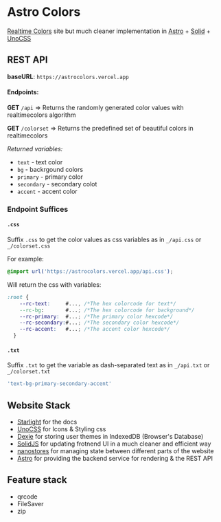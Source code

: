 # Astro Colors

[Realtime Colors](https://realtimecolors.com) site but much cleaner implementation in [Astro](https://astro.build) + [Solid](https://solidjs.com) + [UnoCSS](https://unocss.dev)

## REST API

**baseURL**: `https://astrocolors.vercel.app`

#### Endpoints:

**GET** `/api` => Returns the randomly generated color values with realtimecolors algorithm

**GET** `/colorset` => Returns the predefined set of beautiful colors in realtimecolors

_Returned variables:_

- `text` - text color
- `bg` - backrgound colors
- `primary` - primary color
- `secondary` - secondary colot
- `accent` - accent color

### Endpoint Suffices

#### `.css`

Suffix `.css` to get the color values as css variables as in `_/api.css` or `_/colorset.css`

For example:

```css
@import url('https://astrocolors.vercel.app/api.css');
```

Will return the css with variables:

```css
:root {
    --rc-text:     #..., /*The hex colorcode for text*/
    --rc-bg:       #...; /*The hex colorcode for background*/
    --rc-primary:  #...; /*The primary color hexcode*/
    --rc-secondary:#...; /*The secondary color hexcode*/
    --rc-accent:   #...; /*The accent color hexcode*/
  }

```

#### `.txt`

Suffix `.txt` to get the variable as dash-separated text as in `_/api.txt` or `_/colorset.txt`

```js
'text-bg-primary-secondary-accent'
```

## Website Stack

- [Starlight](https://starlight.astro.build) for the docs
- [UnoCSS](https://unocss.dev) for Icons & Styling css
- [Dexie](https://dexie.org) for storing user themes in IndexedDB (Browser's Database)
- [SolidJS](https://solidjs.com) for updating frotnend UI in a much cleaner and efficient way
- [nanostores](https://github.com/nanostores/nanostores) for managing state between different parts of the website
- [Astro](https://astro.build) for providing the backend service for rendering & the REST API

## Feature stack

- qrcode
- FileSaver
- zip
